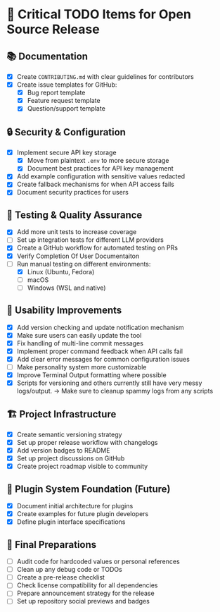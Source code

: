 # 🚀 Critical TODO Items for Open Source Release

## 📚 Documentation
- [x] Create `CONTRIBUTING.md` with clear guidelines for contributors
- [x] Create issue templates for GitHub:
  - [x] Bug report template
  - [x] Feature request template
  - [x] Question/support template

## 🔒 Security & Configuration
- [x] Implement secure API key storage
  - [x] Move from plaintext `.env` to more secure storage
  - [x] Document best practices for API key management
- [x] Add example configuration with sensitive values redacted
- [x] Create fallback mechanisms for when API access fails
- [x] Document security practices for users

## 🧪 Testing & Quality Assurance
- [x] Add more unit tests to increase coverage
- [ ] Set up integration tests for different LLM providers
- [x] Create a GitHub workflow for automated testing on PRs
- [x] Verify Completion Of User Documentaiton
- [ ] Run manual testing on different environments:
  - [x] Linux (Ubuntu, Fedora)
  - [ ] macOS
  - [ ] Windows (WSL and native)

## 👥 Usability Improvements
- [x] Add version checking and update notification mechanism
- [x] Make sure users can easily update the tool
- [x] Fix handling of multi-line commit messages
- [x] Implement proper command feedback when API calls fail
- [x] Add clear error messages for common configuration issues
- [ ] Make personality system more customizable
- [x] Improve Terminal Output formatting where possible
- [x] Scripts for versioning and others currently still have very messy logs/output.
      -> Make sure to cleanup spammy logs from any scripts

## 🏗️ Project Infrastructure
- [x] Create semantic versioning strategy
- [x] Set up proper release workflow with changelogs
- [x] Add version badges to README
- [x] Set up project discussions on GitHub
- [x] Create project roadmap visible to community

## 🧩 Plugin System Foundation (Future)
- [x] Document initial architecture for plugins
- [x] Create examples for future plugin developers
- [x] Define plugin interface specifications

## 🏁 Final Preparations
- [ ] Audit code for hardcoded values or personal references
- [ ] Clean up any debug code or TODOs
- [ ] Create a pre-release checklist
- [ ] Check license compatibility for all dependencies
- [ ] Prepare announcement strategy for the release
- [ ] Set up repository social previews and badges
